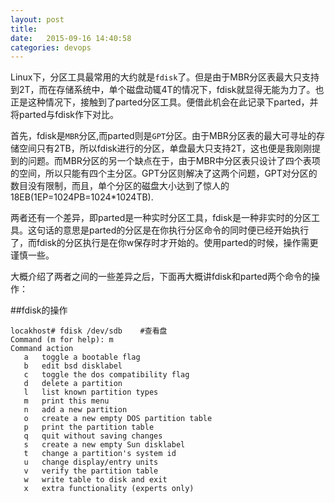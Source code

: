 ```yaml
---
layout: post
title:  
date:   2015-09-16 14:40:58
categories: devops
---
```


Linux下，分区工具最常用的大约就是`fdisk`了。但是由于MBR分区表最大只支持到2T，而在存储系统中，单个磁盘动辄4T的情况下，fdisk就显得无能为力了。也正是这种情况下，接触到了parted分区工具。便借此机会在此记录下parted，并将parted与fdisk作下对比。

首先，fdisk是`MBR`分区,而parted则是`GPT`分区。由于MBR分区表的最大可寻址的存储空间只有2TB，所以fdisk进行的分区，单盘最大只支持2T，这也便是我刚刚提到的问题。而MBR分区的另一个缺点在于，由于MBR中分区表只设计了四个表项的空间，所以只能有四个主分区。GPT分区则解决了这两个问题，GPT对分区的数目没有限制，而且，单个分区的磁盘大小达到了惊人的18EB(1EP=1024PB=1024*1024TB).

两者还有一个差异，即parted是一种实时分区工具，fdisk是一种非实时的分区工具。这句话的意思是parted的分区是在你执行分区命令的同时便已经开始执行了，而fdisk的分区执行是在你w保存时才开始的。使用parted的时候，操作需更谨慎一些。

大概介绍了两者之间的一些差异之后，下面再大概讲fdisk和parted两个命令的操作：


##fdisk的操作
```
locakhost# fdisk /dev/sdb    #查看盘
Command (m for help): m
Command action
   a   toggle a bootable flag
   b   edit bsd disklabel
   c   toggle the dos compatibility flag
   d   delete a partition
   l   list known partition types
   m   print this menu
   n   add a new partition
   o   create a new empty DOS partition table
   p   print the partition table
   q   quit without saving changes
   s   create a new empty Sun disklabel
   t   change a partition's system id
   u   change display/entry units
   v   verify the partition table
   w   write table to disk and exit
   x   extra functionality (experts only)
```


